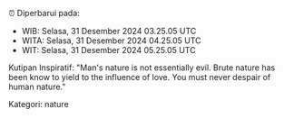 ⏰ Diperbarui pada:
- WIB: Selasa, 31 Desember 2024 03.25.05 UTC
- WITA: Selasa, 31 Desember 2024 04.25.05 UTC
- WIT: Selasa, 31 Desember 2024 05.25.05 UTC

Kutipan Inspiratif:
"Man's nature is not essentially evil. Brute nature has been know to yield to the influence of love. You must never despair of human nature."


Kategori: nature

